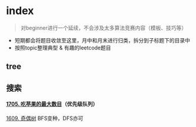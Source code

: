 # index

> 对beginner进行一个延续，不会涉及太多算法竞赛内容（模板、技巧等）

- 短期都会将题目收敛至这里，月中和月末进行归类，拆分到子标题下的目录中
- 按照topic整理典型 & 有趣的leetcode题目

## tree

## 搜索

#### [1705. 吃苹果的最大数目](https://leetcode-cn.com/problems/maximum-number-of-eaten-apples/)（优先级队列）

 [1609. 奇偶树](https://leetcode-cn.com/problems/even-odd-tree/) 
BFS变种，DFS亦可